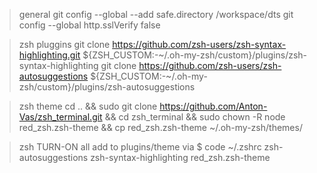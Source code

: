 >   general
git config --global --add safe.directory /workspace/dts
git config --global http.sslVerify false

>   zsh pluggins
git clone https://github.com/zsh-users/zsh-syntax-highlighting.git ${ZSH_CUSTOM:-~/.oh-my-zsh/custom}/plugins/zsh-syntax-highlighting
git clone https://github.com/zsh-users/zsh-autosuggestions ${ZSH_CUSTOM:-~/.oh-my-zsh/custom}/plugins/zsh-autosuggestions

>   zsh theme
cd .. && sudo git clone https://github.com/Anton-Vas/zsh_terminal.git && cd zsh_terminal && sudo chown -R node red_zsh.zsh-theme && cp red_zsh.zsh-theme ~/.oh-my-zsh/themes/

>   zsh TURN-ON all
> add to plugins/theme via $ code ~/.zshrc
zsh-autosuggestions
zsh-syntax-highlighting
red_zsh.zsh-theme
